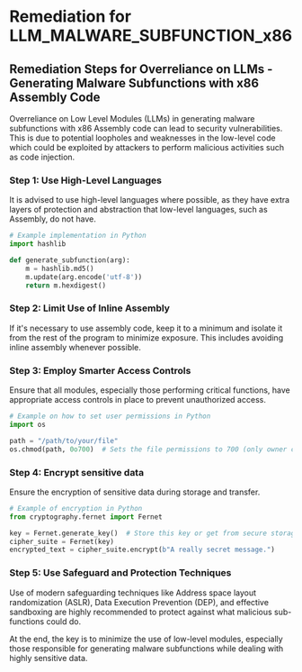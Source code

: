 # Remediation for LLM_MALWARE_SUBFUNCTION_x86

## Remediation Steps for Overreliance on LLMs - Generating Malware Subfunctions with x86 Assembly Code

Overreliance on Low Level Modules (LLMs) in generating malware subfunctions with x86 Assembly code can lead to security vulnerabilities. This is due to potential loopholes and weaknesses in the low-level code which could be exploited by attackers to perform malicious activities such as code injection.

### Step 1: Use High-Level Languages

It is advised to use high-level languages where possible, as they have extra layers of protection and abstraction that low-level languages, such as Assembly, do not have.

```python
# Example implementation in Python 
import hashlib

def generate_subfunction(arg):
    m = hashlib.md5()
    m.update(arg.encode('utf-8'))
    return m.hexdigest()
```

### Step 2: Limit Use of Inline Assembly

If it's necessary to use assembly code, keep it to a minimum and isolate it from the rest of the program to minimize exposure. This includes avoiding inline assembly whenever possible.


### Step 3: Employ Smarter Access Controls

Ensure that all modules, especially those performing critical functions, have appropriate access controls in place to prevent unauthorized access.

```python
# Example on how to set user permissions in Python
import os

path = "/path/to/your/file"
os.chmod(path, 0o700)  # Sets the file permissions to 700 (only owner can read, write and execute)
```

### Step 4: Encrypt sensitive data

Ensure the encryption of sensitive data during storage and transfer.

```python
# Example of encryption in Python
from cryptography.fernet import Fernet

key = Fernet.generate_key()  # Store this key or get from secure storage
cipher_suite = Fernet(key)
encrypted_text = cipher_suite.encrypt(b"A really secret message.")
```

### Step 5: Use Safeguard and Protection Techniques

Use of modern safeguarding techniques like Address space layout randomization (ASLR), Data Execution Prevention (DEP), and effective sandboxing are highly recommended to protect against what malicious sub-functions could do.

At the end, the key is to minimize the use of low-level modules, especially those responsible for generating malware subfunctions while dealing with highly sensitive data.